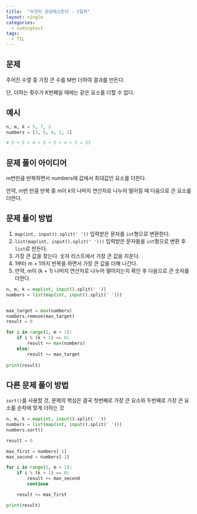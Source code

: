 ```yaml
---
title:  "이것이 코딩테스트다 - 1일차"
layout: single
categories:
  - codingtest
tags:
  - TIL
---
```

## 문제
주어진 수열 중 가장 큰 수를 M번 더하여 결과를 만든다. 

단, 더하는 횟수가 K번째일 때에는 같은 요소를 더할 수 없다.

## 예시
```python
n, m, k = 5, 7, 2
numbers = [3, 5, 4, 2, 1]

# 5 + 5 + 4 + 5 + 5 + 4 + 5 = 33
```

## 문제 풀이 아이디어
m번만큼 반복하면서 numbers에 값에서 최대값인 요소를 더한다.

만약, m번 만큼 반복 중 m이 k의 나머지 연산자로 나누어 떨어질 때 다음으로 큰 요소를 더한다.


## 문제 풀이 방법
1. `map(int, input().split(' '))` 입력받은 문자를 `int`형으로 변환한다.
2. `list(map(int, input().split(' ')))` 입력받은 문자들을 `int`형으로 변환 후 `list`로 만든다.
3. 가장 큰 값을 찾는다. 숫자 리스트에서 가장 큰 값을 지운다.
4. 1부터 m + 1까지 반복을 하면서 가장 큰 값을 더해 나간다.
5. 만약, m이 (k + 1) 나머지 연산자로 나누어 떨어지는지 확인 후 다음으로 큰 숫자를 더한다.

```python
n, m, k = map(int, input().split(' '))
numbers = list(map(int, input().split(' ')))


max_target = max(numbers)
numbers.remove(max_target)
result = 0

for i in range(1, m + 1):
    if i % (k + 1) == 0:
        result += max(numbers)
    else:
        result += max_target
        
print(result)
```

## 다른 문제 풀이 방법
`sort()`를 사용할 것, 문제의 핵심은 결국 첫번째로 가장 큰 요소와 두번째로 가장 큰 요소를 순차에 맞게 더하는 것

```python
n, m, k = map(int, input().split(' '))
numbers = list(map(int, input().split(' ')))
numbers.sort()

result = 0

max_first = numbers[-1]
max_second = numbers[-2]

for i in range(1, m + 1):
	if i % (k + 1) == 0:
		result += max_second
		continue

	result += max_first

print(result)
```